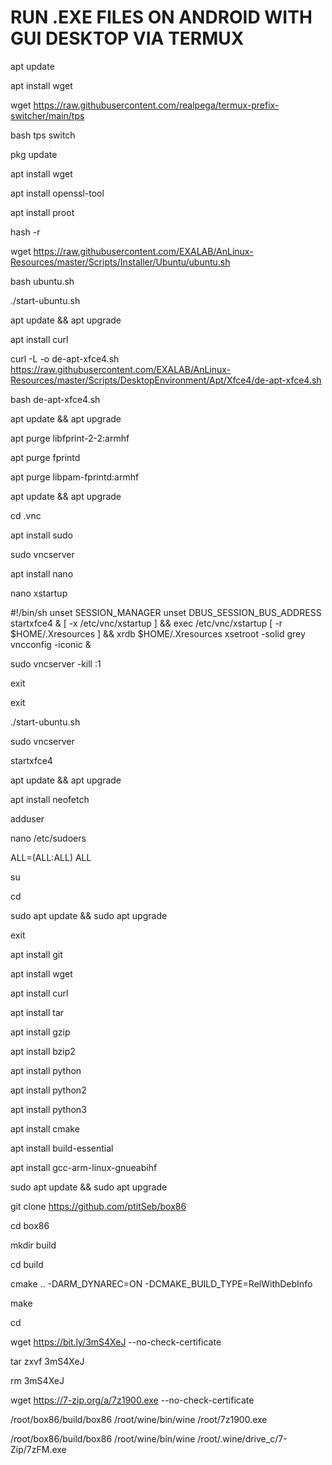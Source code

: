 # RUN .EXE FILES ON ANDROID WITH GUI DESKTOP VIA TERMUX


apt update

apt install wget

wget https://raw.githubusercontent.com/realpega/termux-prefix-switcher/main/tps

bash tps switch

pkg update

apt install wget

apt install openssl-tool

apt install proot

hash -r

wget https://raw.githubusercontent.com/EXALAB/AnLinux-Resources/master/Scripts/Installer/Ubuntu/ubuntu.sh

bash ubuntu.sh

./start-ubuntu.sh

apt update && apt upgrade

apt install curl

curl -L -o de-apt-xfce4.sh https://raw.githubusercontent.com/EXALAB/AnLinux-Resources/master/Scripts/DesktopEnvironment/Apt/Xfce4/de-apt-xfce4.sh

bash de-apt-xfce4.sh

apt update && apt upgrade

apt purge libfprint-2-2:armhf

apt purge fprintd

apt purge libpam-fprintd:armhf

apt update && apt upgrade

cd .vnc

apt install sudo

sudo vncserver

apt install nano

nano xstartup

#!/bin/sh
unset SESSION_MANAGER
unset DBUS_SESSION_BUS_ADDRESS startxfce4 &
[ -x /etc/vnc/xstartup ] && exec /etc/vnc/xstartup
[ -r $HOME/.Xresources ] && xrdb $HOME/.Xresources
xsetroot -solid grey
vncconfig -iconic &

sudo vncserver -kill :1

exit

exit

./start-ubuntu.sh

sudo vncserver

startxfce4

apt update && apt upgrade

apt install neofetch

adduser

nano /etc/sudoers

ALL=(ALL:ALL) ALL

su

cd

sudo apt update && sudo apt upgrade

exit

apt install git

apt install wget

apt install curl

apt install tar

apt install gzip

apt install bzip2

apt install python

apt install python2

apt install python3

apt install cmake

apt install build-essential

apt install gcc-arm-linux-gnueabihf

sudo apt update && sudo apt upgrade

git clone https://github.com/ptitSeb/box86

cd box86

mkdir build

cd build

cmake .. -DARM_DYNAREC=ON -DCMAKE_BUILD_TYPE=RelWithDebInfo

make

cd

wget https://bit.ly/3mS4XeJ --no-check-certificate

tar zxvf 3mS4XeJ

rm 3mS4XeJ

wget https://7-zip.org/a/7z1900.exe --no-check-certificate

/root/box86/build/box86 /root/wine/bin/wine /root/7z1900.exe

/root/box86/build/box86 /root/wine/bin/wine /root/.wine/drive_c/7-Zip/7zFM.exe
